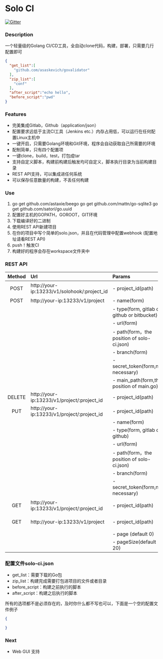 # Solo CI

[![Gitter](https://badges.gitter.im/Join%20Chat.svg)](https://gitter.im/solo-ci/Lobby)

### Description

一个轻量级的Golang CI/CD工具，全自动clone代码，构建，部署，只需要几行配置即可

```json
{
  "get_list":[
    "github.com/asaskevich/govalidator"
  ],
  "zip_list":[
    "conf"
  ],
  "after_script":"echo hello",
  "before_script":"pwd"
}
```

### Features

- 完美集成Gitlab，Github（application/json）
- 配置要求远低于主流CI工具（Jenkins etc.）内存占用低，可以运行在任何配置Linux主机中
- 一键开启，只需要Golang环境和Git环境，程序会自动获取自己所需要的环境
- 配制简单，只有四个配置项
- 一键clone，build，test，打包成tar
- 支持自定义脚本，构建前构建后触发均可自定义，脚本执行目录为当前构建目录
- REST API支持，可以集成进任何系统
- 可以保存任意数量的构建，不丢任何构建

### Use

1. go get github.com/astaxie/beego  go get github.com/mattn/go-sqlite3  go get github.com/satori/go.uuid
2. 配置好主机的GOPATH，GOROOT，GIT环境 
3. 下载编译好的二进制
4. 使用REST API新建项目
5. 在你的项目中写个简单的solo.json，并且在代码管理中配置webhook (配置地址请看REST API)
6. push！触发CI
7. 构建好的程序会存在workspace文件夹中

### REST API

| Method | Url                                      | Params                                   | Description |
| :----: | :--------------------------------------- | :--------------------------------------- | :---------- |
|  POST  | http://your-ip:13233/v1/solohook/:project_id | - project_id(path)                       | 触发Webhook   |
|  POST  | http://your-ip:13233/v1/project          | - name(form)                             | 创建项目        |
|        |                                          | - type(form, gitlab or github or bitbucket) |             |
|        |                                          | - url(form)                              |             |
|        |                                          | - path(form，the position of solo-ci.json) |             |
|        |                                          | - branch(form)                           |             |
|        |                                          | - secret_token(form,not necessary)       |             |
|        |                                          | - main_path(form,the position of main.go) |             |
| DELETE | http://your-ip:13233/v1/project/:project_id | - project_id(path)                       | 删除项目        |
|  PUT   | http://your-ip:13233/v1/project/:project_id | - project_id(path)                       | 更新项目        |
|        |                                          | - name(form)                             |             |
|        |                                          | - type(form, gitlab or github) |             |
|        |                                          | - url(form)                              |             |
|        |                                          | - path(form，the position of solo-ci.json) |             |
|        |                                          | - branch(form)                           |             |
|        |                                          | - secret_token(form,not necessary)       |             |
|  GET   | http://your-ip:13233/v1/project/:project_id | - project_id(path)                       | 获取项目信息      |
|  GET   | http://your-ip:13233/v1/project          | - project_id(path)                       | 获取项目列表      |
|        |                                          | - page (default 0)                       |             |
|        |                                          | - pageSize(default 20)                   |             |

### 配置文件solo-ci.json

- get_list：需要下载的Go包
- zip_list：构建完成需要打包进项目的文件或者目录
- before_script：构建之前执行的脚本
- after_script：构建之后执行的脚本

所有的选项都不是必须存在的，及时你什么都不写也可以，下面是一个空的配置文件例子

```json
{
  
}
```

### Next

- Web GUI 支持

